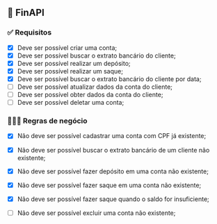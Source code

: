## 💸 FinAPI 

###  ✅ Requisitos

- [x] Deve ser possível criar uma conta;
- [x] Deve ser possível buscar o extrato bancário do cliente;
- [x] Deve ser possível realizar um depósito;
- [x] Deve ser possível realizar um saque;
- [x] Deve ser possível buscar o extrato bancário do cliente por data;
- [ ] Deve ser possível atualizar dados da conta do cliente;
- [ ] Deve ser possível obter dados da conta do cliente;
- [ ] Deve ser possível deletar uma conta;

### 👩🏽‍💼 Regras de negócio

- [x] Não deve ser possível cadastrar uma conta com CPF já existente;
- [x] Não deve ser possível buscar o extrato bancário de um cliente não existente;
- [x] Não deve ser possível fazer depósito em uma conta não existente;
- [x] Não deve ser possível fazer saque em uma conta não existente;
- [x] Não deve ser possível fazer saque quando o saldo for insuficiente;
- [ ] Não deve ser possível excluir uma conta não existente;

